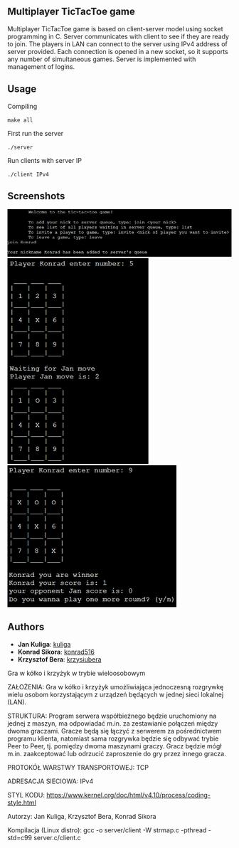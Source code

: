 ## Multiplayer TicTacToe game
Multiplayer TicTacToe game is based on client-server model using socket programming in C. Server communicates with client to see if they are ready to join. The players in LAN can connect to the server using IPv4 address of server provided. Each connection is opened in a new socket, so it supports any number of simultaneous games. Server is implemented with management of logins.

## Usage
Compiling
```
make all
```
First run the server
```
./server
```

Run clients with server IP

```
./client IPv4
```
## Screenshots
<img src="images/welcome.png" />
<img src="images/playing.png" />
<img src="images/score.png" />

## Authors

* **Jan Kuliga**: [kuliga](https://github.com/kuliga)
* **Konrad Sikora**: [konrad516](https://github.com/konrad516)
* **Krzysztof Bera**: [krzysiubera](https://github.com/krzysiubera)

Gra w kółko i krzyżyk w trybie wieloosobowym

ZAŁOŻENIA:
Gra w kółko i krzyżyk umożliwiająca jednoczesną rozgrywkę wielu osobom korzystającym z urządzeń będących w jednej sieci lokalnej (LAN).

STRUKTURA:
Program serwera współbieżnego będzie uruchomiony na jednej z maszyn, ma odpowiadać m.in. za zestawianie połączeń między dwoma graczami. 
Gracze będą się łączyć z serwerem za pośrednictwem programu klienta, natomiast sama rozgrywka będzie się odbywać trybie Peer to Peer, tj. pomiędzy dwoma maszynami graczy. Gracz będzie mógł m.in. zaakceptować lub odrzucić zaproszenie do gry przez innego gracza.

PROTOKÓŁ WARSTWY TRANSPORTOWEJ:
TCP 

ADRESACJA SIECIOWA:
IPv4

STYL KODU:
https://www.kernel.org/doc/html/v4.10/process/coding-style.html

Autorzy: Jan Kuliga, Krzysztof Bera, Konrad Sikora

Kompilacja (Linux distro): gcc -o server/client -W strmap.c -pthread -std=c99 server.c/client.c
